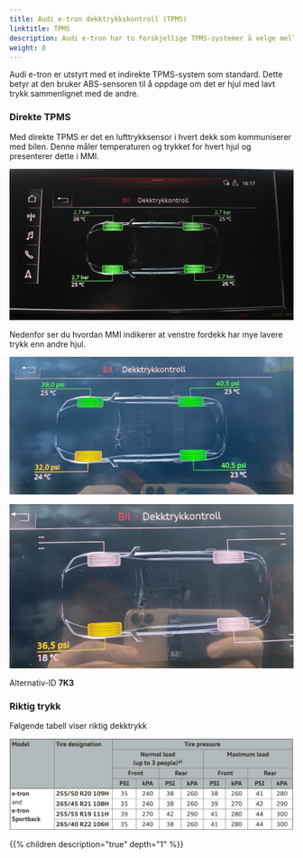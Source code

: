 ```yaml
---
title: Audi e-tron dekktrykkskontroll (TPMS)
linktitle: TPMS
description: Audi e-tron har to forskjellige TPMS-systemer å velge mellom.
weight: 8
---
```


Audi e-tron er utstyrt med et indirekte TPMS-system som standard. Dette betyr at den bruker ABS-sensoren til å oppdage om det er hjul med lavt trykk sammenlignet med de andre.

### Direkte TPMS

Med direkte TPMS er det en lufttrykksensor i hvert dekk som kommuniserer med bilen. Denne måler temperaturen og trykket for hvert hjul og presenterer dette i MMI.

![Dekktrykkmålesystem](tpms3.jpg "Dekktrykkmålesystem")

Nedenfor ser du hvordan MMI indikerer at venstre fordekk har mye lavere trykk enn andre hjul.

![Dekktrykkmålingssystem](tpms1.jpg "Venstre forhjul med lavere trykk")

![Dekktrykkmålesystem](tpms2.jpg "Dekktrykkmålesystem")

Alternativ-ID **7K3**

### Riktig trykk

Følgende tabell viser riktig dekktrykk

![Riktig TP Audi e-tron](correcttp.jpg "Riktig dekktrykk Audi e-tron")

{{% children description="true" depth="1" %}}
